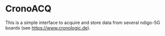 # CronoACQ
This is a simple interface to acquire and store data from several ndigo-5G boards (see https://www.cronologic.de). 
